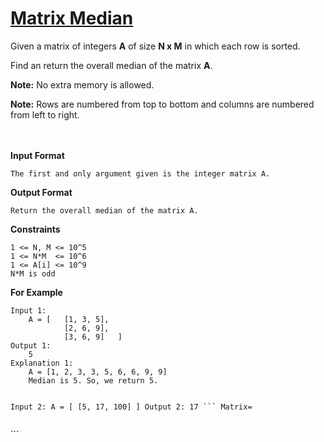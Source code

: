 <h1><a href="https://www.interviewbit.com/problems/matrix-median/">Matrix Median</a></h1>

<div class="p-html-content p-statement"><div class="p-html-content__container"><p>Given a matrix of integers <strong>A</strong> of size <strong>N x M</strong> in which each row is sorted.</p>

<p>Find an return the overall median of the matrix <strong>A</strong>.</p>

<p><strong>Note:</strong> No extra memory is allowed.</p>

<p><strong>Note:</strong> Rows are numbered from top to bottom and columns are numbered from left to right.</p>

<p><br><br>
<strong>Input Format</strong></p>

<div class="highlighter-rouge"><pre class="highlight"><code>The first and only argument given is the integer matrix A.
</code></pre>
</div>

<p><strong>Output Format</strong></p>

<div class="highlighter-rouge"><pre class="highlight"><code>Return the overall median of the matrix A.
</code></pre>
</div>

<p><strong>Constraints</strong></p>

<div class="highlighter-rouge"><pre class="highlight"><code>1 &lt;= N, M &lt;= 10^5
1 &lt;= N*M  &lt;= 10^6
1 &lt;= A[i] &lt;= 10^9
N*M is odd
</code></pre>
</div>

<p><strong>For Example</strong></p>

<div class="highlighter-rouge"><pre class="highlight"><code>Input 1:
    A = [   [1, 3, 5],
            [2, 6, 9],
            [3, 6, 9]   ]
Output 1:
    5
Explanation 1:
    A = [1, 2, 3, 3, 5, 6, 6, 9, 9]
    Median is 5. So, we return 5.

Input 2:
    A = [   [5, 17, 100]    ]
Output 2:
    17 ``` Matrix=
</code></pre>
</div>

<p>```</p>

</div></div>
